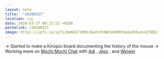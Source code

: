 ```yaml
---
layout: note
title:  "20200327"
location: 🇹🇼
date: 2020-03-27 00:15:52 +0100
permalink: /20200327
image: https://ipfs.io/ipfs/QmNXG7tQM2JdwdvYk9WCXX9KNfeaGu6hbymJqTHQXLfs9v?filename=20200318.png
---
```


→ Started to make a Kinopio board documenting the history of the mouse
→ Working more on [Mochi Mochi Chat](https://futureland.tv/gndclouds/moshimoshi-chat) with [Adi]() , [Jess]() , and [Weiwei]()
